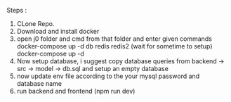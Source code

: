 Steps : 

1. CLone Repo.
2. Download and install docker
3. open j0 folder and cmd from that folder and enter given commands
    docker-compose up -d db redis redis2
       (wait for sometime to setup)
    docker-compose up -d
4. Now setup database, i suggest copy database queries from backend -> src -> model -> db.sql and setup an empty database
5. now update env file according to the your mysql password and database name
6. run backend and frontend (npm run dev)
